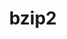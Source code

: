 ---
title: "bzip2"
layout: cache
categories: [package, develop-2025-03-09]
meta: {"compilers": ["apple-clang@=16.0.0", "cce@=18.0.0", "gcc@=10.5.0", "gcc@=11.1.0", "gcc@=11.4.0", "gcc@=12.3.0", "gcc@=12.4.0", "gcc@=13.2.0", "gcc@=13.3.0", "gcc@=7.3.1", "gcc@=7.5.0", "oneapi@=2024.1.0", "oneapi@=2024.2.1"], "num_specs": 19, "num_specs_by_stack": {"aws-pcluster-neoverse_v1": 1, "aws-pcluster-x86_64_v4": 4, "bootstrap-aarch64-darwin": 1, "bootstrap-x86_64-linux-gnu": 1, "build_systems": 1, "data-vis-sdk": 1, "developer-tools-aarch64-linux-gnu": 1, "developer-tools-darwin": 1, "developer-tools-x86_64_v3-linux-gnu": 1, "e4s": 1, "e4s-cray-rhel": 1, "e4s-neoverse-v2": 1, "e4s-oneapi": 1, "e4s-rocm-external": 1, "hep": 1, "ml-darwin-aarch64-mps": 1, "ml-linux-aarch64-cpu": 1, "ml-linux-aarch64-cuda": 1, "ml-linux-x86_64-cpu": 1, "ml-linux-x86_64-cuda": 1, "ml-linux-x86_64-rocm": 1, "radiuss": 1, "radiuss-aws": 1, "radiuss-aws-aarch64": 1, "root": 19, "tutorial": 2}, "oss": ["amzn2", "centos7", "rhel8", "sequoia", "ubuntu18.04", "ubuntu20.04", "ubuntu22.04", "ubuntu24.04"], "platforms": ["darwin", "linux"], "stacks": ["aws-pcluster-neoverse_v1", "aws-pcluster-x86_64_v4", "bootstrap-aarch64-darwin", "bootstrap-x86_64-linux-gnu", "build_systems", "data-vis-sdk", "developer-tools-aarch64-linux-gnu", "developer-tools-darwin", "developer-tools-x86_64_v3-linux-gnu", "e4s", "e4s-cray-rhel", "e4s-neoverse-v2", "e4s-oneapi", "e4s-rocm-external", "hep", "ml-darwin-aarch64-mps", "ml-linux-aarch64-cpu", "ml-linux-aarch64-cuda", "ml-linux-x86_64-cpu", "ml-linux-x86_64-cuda", "ml-linux-x86_64-rocm", "radiuss", "radiuss-aws", "radiuss-aws-aarch64", "root", "tutorial"], "targets": ["aarch64", "neoverse_v1", "neoverse_v2", "x86_64_v3", "x86_64_v4"], "versions": ["1.0.8"]}
spec_details: [{"compiler": "gcc@=12.4.0", "hash": "327hn6kyu2go47hnwt7pouw4zxti5vgh", "os": "amzn2", "platform": "linux", "size": "-", "stacks": ["aws-pcluster-x86_64_v4", "root"], "target": "x86_64_v4", "variants": ["build_system=generic", "~debug", "~pic", "+shared"], "versions": ["1.0.8"]}, {"compiler": "gcc@=12.3.0", "hash": "3xvvcrqgcxtvy7d5qmhnqkjfmd2x2pow", "os": "ubuntu22.04", "platform": "linux", "size": "-", "stacks": ["root", "tutorial"], "target": "x86_64_v3", "variants": ["build_system=generic", "~debug", "~pic", "+shared"], "versions": ["1.0.8"]}, {"compiler": "gcc@=11.4.0", "hash": "5g7hygj54faoc4my6gccefx3sajykliq", "os": "ubuntu22.04", "platform": "linux", "size": "-", "stacks": ["e4s-neoverse-v2", "root"], "target": "neoverse_v2", "variants": ["build_system=generic", "~debug", "~pic", "+shared"], "versions": ["1.0.8"]}, {"compiler": "gcc@=10.5.0", "hash": "7kz2kzi3rthlrpws6y55esshzkznbpxj", "os": "centos7", "platform": "linux", "size": "-", "stacks": ["developer-tools-x86_64_v3-linux-gnu", "root"], "target": "x86_64_v3", "variants": ["build_system=generic", "~debug", "~pic", "+shared"], "versions": ["1.0.8"]}, {"compiler": "oneapi@=2024.1.0", "hash": "akfjhqt2wkjex233am7mst34ccd67tgn", "os": "amzn2", "platform": "linux", "size": "-", "stacks": ["aws-pcluster-x86_64_v4", "root"], "target": "x86_64_v3", "variants": ["build_system=generic", "~debug", "~pic", "+shared"], "versions": ["1.0.8"]}, {"compiler": "oneapi@=2024.1.0", "hash": "b4ygazpgzg35ppqemxtx2yg3n5ecz4x5", "os": "amzn2", "platform": "linux", "size": "-", "stacks": ["aws-pcluster-x86_64_v4", "root"], "target": "x86_64_v4", "variants": ["build_system=generic", "~debug", "~pic", "+shared"], "versions": ["1.0.8"]}, {"compiler": "gcc@=13.2.0", "hash": "bmq2q4n3kcx5cvkpuf3kmcxnd2vqhbqg", "os": "ubuntu24.04", "platform": "linux", "size": "-", "stacks": ["ml-linux-aarch64-cpu", "ml-linux-aarch64-cuda", "root"], "target": "aarch64", "variants": ["build_system=generic", "~debug", "~pic", "+shared"], "versions": ["1.0.8"]}, {"compiler": "gcc@=13.3.0", "hash": "cfz34xg3lbb2tzl5idnhiqwju2y2upux", "os": "rhel8", "platform": "linux", "size": "-", "stacks": ["developer-tools-aarch64-linux-gnu", "root"], "target": "aarch64", "variants": ["build_system=generic", "~debug", "~pic", "+shared"], "versions": ["1.0.8"]}, {"compiler": "gcc@=7.5.0", "hash": "ddwdpxxxhdbelfyc4euk2oxjnzov3r6u", "os": "ubuntu18.04", "platform": "linux", "size": "-", "stacks": ["build_systems", "radiuss", "root"], "target": "x86_64_v3", "variants": ["build_system=generic", "~debug", "~pic", "+shared"], "versions": ["1.0.8"]}, {"compiler": "gcc@=11.1.0", "hash": "diapephe6tgvvglmju7u6gmkpikiurrp", "os": "ubuntu20.04", "platform": "linux", "size": "-", "stacks": ["data-vis-sdk", "root"], "target": "x86_64_v3", "variants": ["build_system=generic", "~debug", "~pic", "+shared"], "versions": ["1.0.8"]}, {"compiler": "oneapi@=2024.2.1", "hash": "fgbvzd2mdlxxckchvmrxl6kgo7exxsqu", "os": "ubuntu22.04", "platform": "linux", "size": "-", "stacks": ["e4s-oneapi", "root"], "target": "x86_64_v3", "variants": ["build_system=generic", "~debug", "~pic", "+shared"], "versions": ["1.0.8"]}, {"compiler": "apple-clang@=16.0.0", "hash": "fv6ob2wv4fp2s4ul453dag35lo4f3tp7", "os": "sequoia", "platform": "darwin", "size": "-", "stacks": ["bootstrap-aarch64-darwin", "developer-tools-darwin", "ml-darwin-aarch64-mps", "root"], "target": "aarch64", "variants": ["build_system=generic", "~debug", "~pic", "+shared"], "versions": ["1.0.8"]}, {"compiler": "gcc@=7.3.1", "hash": "iqxxlhne5ec6g45sk5sfbksf2zn7wqwv", "os": "amzn2", "platform": "linux", "size": "-", "stacks": ["radiuss-aws-aarch64", "root"], "target": "aarch64", "variants": ["build_system=generic", "~debug", "~pic", "+shared"], "versions": ["1.0.8"]}, {"compiler": "gcc@=12.4.0", "hash": "rs7j4eoc3l2bkobiereyqawecfcajtt7", "os": "amzn2", "platform": "linux", "size": "-", "stacks": ["aws-pcluster-x86_64_v4", "root"], "target": "x86_64_v3", "variants": ["build_system=generic", "~debug", "~pic", "+shared"], "versions": ["1.0.8"]}, {"compiler": "cce@=18.0.0", "hash": "tes5prkx5tf27ycnacp2oxkpp3fzpmxm", "os": "rhel8", "platform": "linux", "size": "-", "stacks": ["e4s-cray-rhel", "root"], "target": "x86_64_v3", "variants": ["build_system=generic", "~debug", "~pic", "+shared"], "versions": ["1.0.8"]}, {"compiler": "gcc@=7.3.1", "hash": "tk27nfcgt64jxusuf4fvoasqkcd5rqbb", "os": "amzn2", "platform": "linux", "size": "-", "stacks": ["radiuss-aws", "root"], "target": "x86_64_v3", "variants": ["build_system=generic", "~debug", "~pic", "+shared"], "versions": ["1.0.8"]}, {"compiler": "gcc@=11.4.0", "hash": "wst3dom2tj76lqrd7jas7loyiuekmiac", "os": "ubuntu22.04", "platform": "linux", "size": "-", "stacks": ["e4s", "e4s-rocm-external", "hep", "root", "tutorial"], "target": "x86_64_v3", "variants": ["build_system=generic", "~debug", "~pic", "+shared"], "versions": ["1.0.8"]}, {"compiler": "gcc@=12.4.0", "hash": "wxwf5qxumdgfw73kdiyqe2res7vm7y2g", "os": "amzn2", "platform": "linux", "size": "-", "stacks": ["aws-pcluster-neoverse_v1", "root"], "target": "neoverse_v1", "variants": ["build_system=generic", "~debug", "~pic", "+shared"], "versions": ["1.0.8"]}, {"compiler": "gcc@=13.2.0", "hash": "zjabo5ogykgd44wtirs3i7tszk22cack", "os": "ubuntu24.04", "platform": "linux", "size": "-", "stacks": ["bootstrap-x86_64-linux-gnu", "ml-linux-x86_64-cpu", "ml-linux-x86_64-cuda", "ml-linux-x86_64-rocm", "root"], "target": "x86_64_v3", "variants": ["build_system=generic", "~debug", "~pic", "+shared"], "versions": ["1.0.8"]}]
---